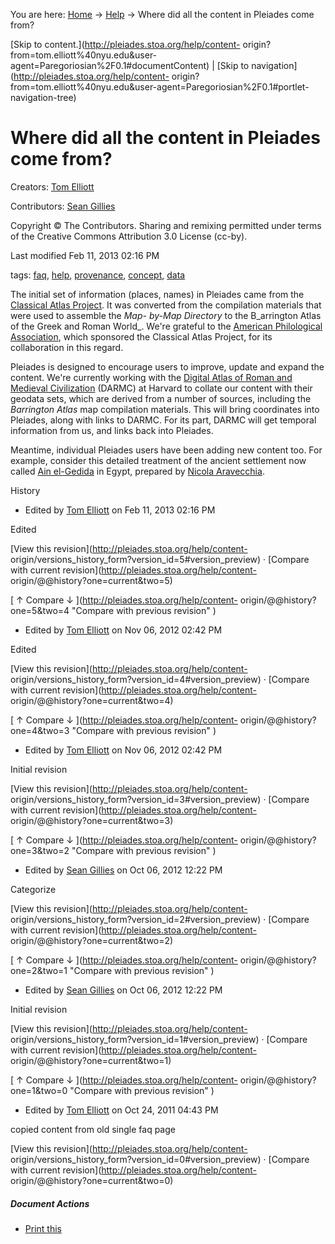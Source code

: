 You are here: [Home](http://pleiades.stoa.org/home) →
[Help](http://pleiades.stoa.org/help) →  Where did all the content in Pleiades
come from?

[Skip to content.](http://pleiades.stoa.org/help/content-
origin?from=tom.elliott%40nyu.edu&user-
agent=Paregoriosian%2F0.1#documentContent) | [Skip to
navigation](http://pleiades.stoa.org/help/content-
origin?from=tom.elliott%40nyu.edu&user-agent=Paregoriosian%2F0.1#portlet-
navigation-tree)

#  Where did all the content in Pleiades come from?

Creators: [Tom Elliott](/author/thomase)

Contributors: [Sean Gillies](/author/sgillies)

Copyright © The Contributors. Sharing and remixing permitted under terms of
the Creative Commons Attribution 3.0 License (cc-by).

Last modified  Feb 11, 2013 02:16 PM

tags:  [faq](http://pleiades.stoa.org/search?Subject%3Alist=faq),
[help](http://pleiades.stoa.org/search?Subject%3Alist=help),
[provenance](http://pleiades.stoa.org/search?Subject%3Alist=provenance),
[concept](http://pleiades.stoa.org/search?Subject%3Alist=concept),
[data](http://pleiades.stoa.org/search?Subject%3Alist=data)

The initial set of information (places, names) in Pleiades came from the
[Classical Atlas Project](http://www.unc.edu/depts/cl_atlas/). It was
converted from the compilation materials that were used to assemble the _Map-
by-Map Directory_ to the B_arrington Atlas of the Greek and Roman World_.
We're grateful to the [American Philological
Association](http://www.apaclassics.org/), which sponsored the Classical Atlas
Project, for its collaboration in this regard.

Pleiades is designed to encourage users to improve, update and expand the
content. We're currently working with the [Digital Atlas of Roman and Medieval
Civilization](http://darmc.harvard.edu/) (DARMC) at Harvard to collate our
content with their geodata sets, which are derived from a number of sources,
including the _Barrington Atlas_ map compilation materials. This will bring
coordinates into Pleiades, along with links to DARMC. For its part, DARMC will
get temporal information from us, and links back into Pleiades.

Meantime, individual Pleiades users have been adding new content too. For
example, consider this detailed treatment of the ancient settlement now called
[Ain el-Gedida](../places/861854258) in Egypt, prepared by [Nicola
Aravecchia](../author/naravecchia).

History

    

  * Edited by [Tom Elliott](http://pleiades.stoa.org/author/thomase) on Feb 11, 2013 02:16 PM 

Edited

[View this revision](http://pleiades.stoa.org/help/content-
origin/versions_history_form?version_id=5#version_preview) · [Compare with
current revision](http://pleiades.stoa.org/help/content-
origin/@@history?one=current&two=5)

[ ↑ Compare ↓ ](http://pleiades.stoa.org/help/content-
origin/@@history?one=5&two=4 "Compare with previous revision" )

  * Edited by [Tom Elliott](http://pleiades.stoa.org/author/thomase) on Nov 06, 2012 02:42 PM 

Edited

[View this revision](http://pleiades.stoa.org/help/content-
origin/versions_history_form?version_id=4#version_preview) · [Compare with
current revision](http://pleiades.stoa.org/help/content-
origin/@@history?one=current&two=4)

[ ↑ Compare ↓ ](http://pleiades.stoa.org/help/content-
origin/@@history?one=4&two=3 "Compare with previous revision" )

  * Edited by [Tom Elliott](http://pleiades.stoa.org/author/thomase) on Nov 06, 2012 02:42 PM 

Initial revision

[View this revision](http://pleiades.stoa.org/help/content-
origin/versions_history_form?version_id=3#version_preview) · [Compare with
current revision](http://pleiades.stoa.org/help/content-
origin/@@history?one=current&two=3)

[ ↑ Compare ↓ ](http://pleiades.stoa.org/help/content-
origin/@@history?one=3&two=2 "Compare with previous revision" )

  * Edited by [Sean Gillies](http://pleiades.stoa.org/author/sgillies) on Oct 06, 2012 12:22 PM 

Categorize

[View this revision](http://pleiades.stoa.org/help/content-
origin/versions_history_form?version_id=2#version_preview) · [Compare with
current revision](http://pleiades.stoa.org/help/content-
origin/@@history?one=current&two=2)

[ ↑ Compare ↓ ](http://pleiades.stoa.org/help/content-
origin/@@history?one=2&two=1 "Compare with previous revision" )

  * Edited by [Sean Gillies](http://pleiades.stoa.org/author/sgillies) on Oct 06, 2012 12:22 PM 

Initial revision

[View this revision](http://pleiades.stoa.org/help/content-
origin/versions_history_form?version_id=1#version_preview) · [Compare with
current revision](http://pleiades.stoa.org/help/content-
origin/@@history?one=current&two=1)

[ ↑ Compare ↓ ](http://pleiades.stoa.org/help/content-
origin/@@history?one=1&two=0 "Compare with previous revision" )

  * Edited by [Tom Elliott](http://pleiades.stoa.org/author/thomase) on Oct 24, 2011 04:43 PM 

copied content from old single faq page

[View this revision](http://pleiades.stoa.org/help/content-
origin/versions_history_form?version_id=0#version_preview) · [Compare with
current revision](http://pleiades.stoa.org/help/content-
origin/@@history?one=current&two=0)

##### Document Actions

  * [Print this](javascript:this.print\(\); "" )

